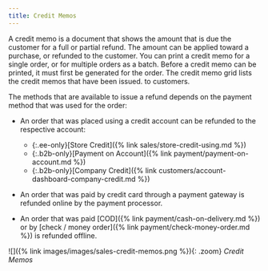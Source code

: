 ```yaml
---
title: Credit Memos
---
```


A credit memo is a document that shows the amount that is due the customer for a full or partial refund. The amount can be applied toward a purchase, or refunded to the customer. You can print a credit memo for a single order, or for multiple orders as a batch. Before a credit memo can be printed, it must first be generated for the order. The credit memo grid lists the credit memos that have been issued. to customers.

The methods that are available to issue a refund depends on the payment method that was used for the order:

- An order that was placed using a credit account can be refunded to the respective account:

   - {:.ee-only}[Store Credit]({% link sales/store-credit-using.md %})
   - {:.b2b-only}[Payment on Account]({% link payment/payment-on-account.md %})
   - {:.b2b-only}[Company Credit]({% link customers/account-dashboard-company-credit.md %})

- An order that was paid by credit card through a payment gateway is refunded online by the payment processor.

- An order that was paid [COD]({% link payment/cash-on-delivery.md %}) or by [check / money order]({% link payment/check-money-order.md %}) is refunded offline.

![]({% link images/images/sales-credit-memos.png %}){: .zoom}
_Credit Memos_
